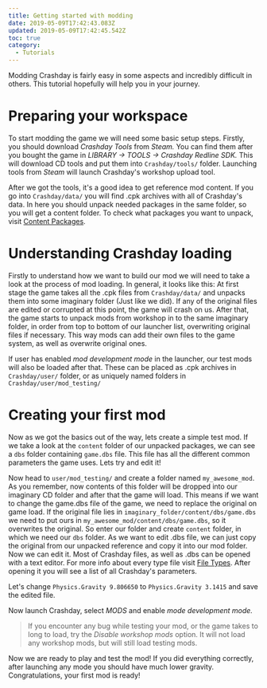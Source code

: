 ```yaml
---
title: Getting started with modding
date: 2019-05-09T17:42:43.083Z
updated: 2019-05-09T17:42:45.542Z
toc: true
category:
  - Tutorials
---
```

Modding Crashday is fairly easy in some aspects and incredibly difficult in others. This tutorial hopefully will help you in your journey. 

# Preparing your workspace

To start modding the game we will need some basic setup steps. Firstly, you should download _Crashday Tools_ from _Steam._ You can find them after you bought the game in _LIBRARY -> TOOLS -> Crashday Redline SDK._ This will download CD tools and put them into `Crashday/tools/` folder. Launching tools from _Steam_ will launch Crashday's workshop upload tool.

After we got the tools, it's a good idea to get reference mod content. If you go into `Crashday/data/` you will find .cpk archives with all of Crashday's data. In here you should unpack needed packages in the same folder, so you will get a content folder. To check what packages you want to unpack, visit [Content Packages](https://crashdaycenter.com/d/content-packages/).

# Understanding Crashday loading

Firstly to understand how we want to build our mod we will need to take a look at the process of mod loading. In general, it looks like this:
At first stage the game takes all the .cpk files from `Crashday/data/` and unpacks them into some imaginary folder (Just like we did). If any of the original files are edited or corrupted at this point, the game will crash on us.
After that, the game starts to unpack mods from workshop in to the same imaginary folder, in order from top to bottom of our launcher list, overwriting original files if necessary. This way mods can add their own files to the game system, as well as overwrite original ones.

If user has enabled _mod development mode_ in the launcher, our test mods will also be loaded after that. These can be placed as .cpk archives in `Crashday/user/` folder, or as uniquely named folders in `Crashday/user/mod_testing/`

# Creating your first mod

Now as we got the basics out of the way, lets create a simple test mod. If we take a look at the `content` folder of our unpacked packages, we can see a `dbs` folder containing `game.dbs` file. This file has all the different common parameters the game uses. Lets try and edit it!

Now head to `user/mod_testing/` and create a folder named `my_awesome_mod`. As you remember, now contents of this folder will be dropped into our imaginary CD folder and after that the game will load. This means if we want to change the game.dbs file of the game, we need to replace the original on game load. If the original file lies in `imaginary_folder/content/dbs/game.dbs` we need to put ours in `my_awesome_mod/content/dbs/game.dbs`, so it overwrites the original. 
So enter our folder and create `content` folder, in which we need our `dbs` folder. As we want to edit .dbs file, we can just copy the original from our unpacked reference and copy it into our mod folder. Now we can edit it. Most of Crashday files, as well as .dbs can be opened with a text editor. For more info about every type file visit [File Types](https://crashdaycenter.com/d/file-types/). After opening it you will see a list of all Crashday's parameters.

Let's change `Physics.Gravity 9.806650` to `Physics.Gravity 3.1415` and save the edited file.

Now launch Crashday, select _MODS_ and enable _mode development mode._ 

> If you encounter any bug while testing your mod, or the game takes to long to load, try the _Disable workshop mods_ option. It will not load any workshop mods, but will still load testing mods.

Now we are ready to play and test the mod! 
If you did everything correctly, after launching any mode you should have much lower gravity. 
Congratulations, your first mod is ready!
